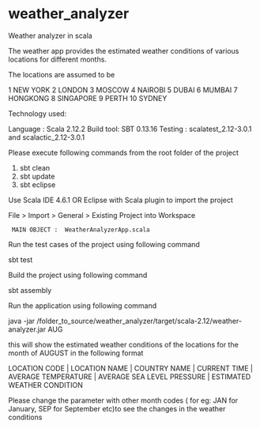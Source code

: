 # weather_analyzer
Weather analyzer in scala

The weather app provides the estimated weather conditions of various locations for different months.

The locations are assumed to be 

1 NEW YORK
2 LONDON
3 MOSCOW
4 NAIROBI
5 DUBAI
6 MUMBAI
7 HONGKONG
8 SINGAPORE
9 PERTH
10 SYDNEY

Technology  used:

 Language : Scala 2.12.2
 Build tool: SBT 0.13.16
 Testing : scalatest_2.12-3.0.1 and scalactic_2.12-3.0.1

Please execute following commands from the root folder of the project

1. sbt clean
2. sbt update
3. sbt eclipse

Use Scala IDE 4.6.1 OR Eclipse with Scala plugin to import the project

File > Import > General > Existing Project into Workspace

     MAIN OBJECT :  WeatherAnalyzerApp.scala


Run the test cases of the project using following command

   sbt test

Build the project using following command

  sbt assembly

Run the application using following command 

java -jar  /folder_to_source/weather_analyzer/target/scala-2.12/weather-analyzer.jar AUG

this will show the estimated weather conditions of the locations for the month of AUGUST in the following format

LOCATION CODE | LOCATION NAME | COUNTRY NAME | CURRENT TIME | AVERAGE TEMPERATURE | AVERAGE SEA LEVEL PRESSURE | ESTIMATED WEATHER CONDITION

Please change the parameter with other month codes ( for eg: JAN for January, SEP for September etc)to see the changes in the weather conditions